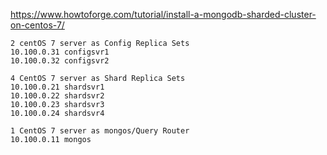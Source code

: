 https://www.howtoforge.com/tutorial/install-a-mongodb-sharded-cluster-on-centos-7/

```
2 centOS 7 server as Config Replica Sets
10.100.0.31 configsvr1
10.100.0.32 configsvr2

4 CentOS 7 server as Shard Replica Sets
10.100.0.21 shardsvr1
10.100.0.22 shardsvr2
10.100.0.23 shardsvr3
10.100.0.24 shardsvr4

1 CentOS 7 server as mongos/Query Router
10.100.0.11 mongos
```
